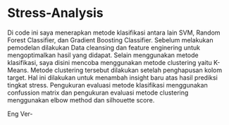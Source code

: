 # Stress-Analysis
Di code ini saya menerapkan metode klasifikasi antara lain SVM, Random Forest Classifier, dan Gradient Boosting Classifier. Sebelum melakukan pemodelan dilakukan Data cleansing dan feature enginering untuk mengoptimalkan hasil yang didapat. Selain menggunakan metode klasifikasi, saya disini mencoba menggunakan metode clustering yaitu K-Means. Metode clustering tersebut dilakukan setelah penghapusan kolom target. Hal ini dilakukan untuk menambah insight baru atas hasil prediksi tingkat stress. Pengukuran evaluasi metode klasifikasi menggunakan confussion matrix dan pengukuran evaluasi metode clustering menggunakan elbow method dan silhouette score. 

Eng Ver-
